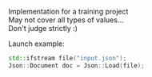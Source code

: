 Implementation for a training project \
May not cover all types of values... \
Don't judge strictly :) 

Launch example:

```cpp
std::ifstream file("input.json");
Json::Document doc = Json::Load(file);
```